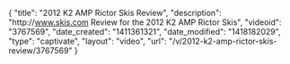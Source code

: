 {
    "title": "2012 K2 AMP Rictor Skis Review",
    "description": "http:\/\/www.skis.com Review for the 2012 K2 AMP Rictor Skis",
    "videoid": "3767569",
    "date_created": "1411361321",
    "date_modified": "1418182029",
    "type": "captivate",
    "layout": "video",
    "url": "\/v\/2012-k2-amp-rictor-skis-review\/3767569"
}